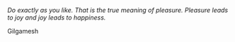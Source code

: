 <i>Do exactly as you like. That is the true meaning of pleasure. Pleasure leads to joy and joy leads to happiness.</i>

Gilgamesh